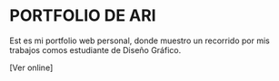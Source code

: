 # PORTFOLIO DE ARI

Est es mi portfolio web personal, donde muestro un recorrido por mis trabajos comos estudiante de Diseño Gráfico.

[Ver online]
